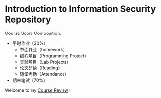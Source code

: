 # Introduction to Information Security Repository

Course Score Composition:

* 平时作业（30%）
  * 书面作业（homework）
  * 编程项目（Programming Project）
  * 实验项目（Lab Projects）
  * 论文研读（Reading）
  * 随堂考勤（Attendance）
* 期末笔试（70%）

Welcome to my [Course Review](https://www.lyt0112.com/blog/course_review-zh) !
